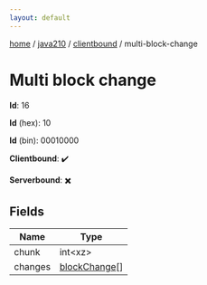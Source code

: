 ```yaml
---
layout: default
---
```


[home](/)  /  [java210](/protocol/java210)  /  [clientbound](/protocol/java210/clientbound)  /  multi-block-change

# Multi block change

**Id**: 16

**Id** (hex): 10

**Id** (bin): 00010000

**Clientbound**: ✔️

**Serverbound**: ✖️

## Fields

Name | Type
---|---
chunk | int&lt;xz&gt;
changes | [blockChange](/protocol/java210/types/block-change)[]

